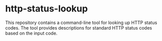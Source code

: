 # http-status-lookup
This repository contains a command-line tool for looking up HTTP status codes. The tool provides descriptions for standard HTTP status codes based on the input code.
